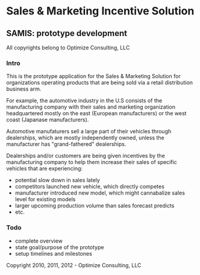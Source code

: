 # Sales & Marketing Incentive Solution
## SAMIS: prototype development 
All copyrights belong to Optimize Consulting, LLC

### Intro

This is the prototype application for the Sales & Marketing Solution for organizations operating
products that are being sold via a retail distribution business arm. 

For example, the automotive industry in the U.S consists of the manufacturing company with their 
sales and marketing organization headquartered mostly on the east (European manufacturers) or the 
west coast (Japanase manufacturers).

Automotive manufaturers sell a large part of their vehicles through dealerships, which are mostly 
independently owned, unless the manufacturer has "grand-fathered" dealerships.

Dealerships and/or customers are being given incentives by the manufacturing company to help them 
increase their sales of specific vehicles that are experiencing: 

- potential slow down in sales lately
- competitors launched new vehicle, which directly competes
- manufacturer introduced new model, which might cannabalize sales level for existing models
- larger upcoming production volume than sales forecast predicts
- etc.

### Todo
- complete overview
- state goal/purpose of the prototype
- setup timelines and milestones

Copyright 2010, 2011, 2012 - Optimize Consulting, LLC
